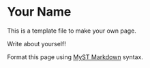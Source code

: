 # Your Name

This is a template file to make your own page.

Write about yourself!

Format this page using [MyST Markdown](https://jupyterbook.org/en/stable/content/index.html) syntax.